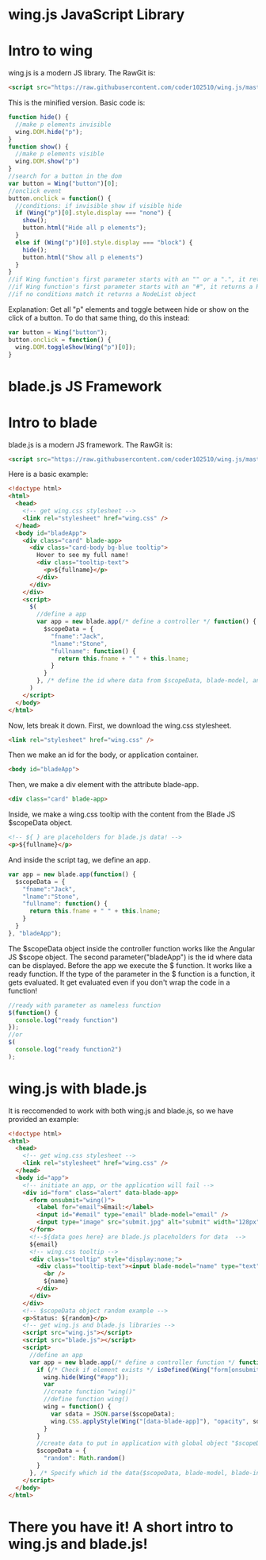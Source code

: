 # wing.js JavaScript Library
# Intro to wing
wing.js is a modern JS library.
The RawGit is: 
```html
<script src="https://raw.githubusercontent.com/coder102510/wing.js/master/wing.js"></script>
```
This is the minified version.
Basic code is: 
```javascript
function hide() {
  //make p elements invisible
  wing.DOM.hide("p");
}
function show() {
  //make p elements visible
  wing.DOM.show("p")
}
//search for a button in the dom
var button = Wing("button")[0];
//onclick event
button.onclick = function() {
  //conditions: if invisible show if visible hide
  if (Wing("p")[0].style.display === "none") { 
    show();
    button.html("Hide all p elements");
  }
  else if (Wing("p")[0].style.display === "block") { 
    hide();
    button.html("Show all p elements")
  }
}
//if Wing function's first parameter starts with an "" or a ".", it returns a HTMLCollection object
//if Wing function's first parameter starts with an "#", it returns a HTMLElement object
//if no conditions match it returns a NodeList object
```
Explanation: Get all "p" elements and toggle between hide or show on the click of a button. To do that same thing, do this instead:
```javascript
var button = Wing("button");
button.onclick = function() {
  wing.DOM.toggleShow(Wing("p")[0]);
}
```
# blade.js JS Framework
# Intro to blade
blade.js is a modern JS framework.
The RawGit is:
```html
<script src="https://raw.githubusercontent.com/coder102510/wing.js/master/blade.js"></script>
```
Here is a basic example:
```html
<!doctype html>
<html>
  <head>
    <!-- get wing.css stylesheet --> 
    <link rel="stylesheet" href="wing.css" />
  </head>
  <body id="bladeApp">
    <div class="card" blade-app>
      <div class="card-body bg-blue tooltip">
        Hover to see my full name!
        <div class="tooltip-text">
          <p>${fullname}</p>
        </div>
      </div>
    </div>
    <script>
      $(
        //define a app
        var app = new blade.app(/* define a controller */ function() {
          $scopeData = {
            "fname":"Jack",
            "lname":"Stone",
            "fullname": function() {
              return this.fname + " " + this.lname;
            }
          }
        }, /* define the id where data from $scopeData, blade-model, and blade-init can go */ "bladeApp");
      )
    </script>
  </body>
</html>
```
Now, lets break it down.
First, we download the wing.css stylesheet.
```html
<link rel="stylesheet" href="wing.css" />
```
Then we make an id for the body, or application container.
```html
<body id="bladeApp">
```
Then, we make a div element with the attribute blade-app.
```html
<div class="card" blade-app>
```
Inside, we make a wing.css tooltip with the content from the Blade JS $scopeData object.
```html
<!-- ${ } are placeholders for blade.js data! -->
<p>${fullname}</p>
```
And inside the script tag, we define an app.
```javascript
var app = new blade.app(function() {
  $scopeData = {
    "fname":"Jack",
    "lname":"Stone",
    "fullname": function() {
      return this.fname + " " + this.lname;
    }
  }
}, "bladeApp");
```
The $scopeData object inside the controller function works like the Angular JS $scope object. The second parameter("bladeApp") is the id where data can be displayed. Before the app we execute the $ function. It works like a ready function. If the type of the parameter in the $ function is a function, it gets evaluated. It get evaluated even if you don't wrap the code in a function!
```javascript
//ready with parameter as nameless function
$(function() {
  console.log("ready function")
});
//or 
$(
  console.log("ready function2")
);
```
# wing.js with blade.js
It is reccomended to work with both wing.js and blade.js, so we have provided an example:
```html
<!doctype html>
<html>
  <head>
    <!-- get wing.css stylesheet -->
    <link rel="stylesheet" href="wing.css" />
  </head>
  <body id="app">
    <!-- initiate an app, or the application will fail -->
    <div id="form" class="alert" data-blade-app>
      <form onsubmit="wing()">
        <label for="email">Email:</label>
        <input id="#email" type="email" blade-model="email" />
        <input type="image" src="submit.jpg" alt="submit" width="128px" height="128px" />
      </form>
      <!--${data goes here} are blade.js placeholders for data  -->
      ${email}
      <!-- wing.css tooltip -->
      <div class="tooltip" style="display:none;">
        <div class="tooltip-text"><input blade-model="name" type="text" />
          <br />
          ${name}
        </div>
      </div>
    </div>
    <!-- $scopeData object random example -->
    <p>Status: ${random}</p>
    <!-- get wing.js and blade.js libraries -->
    <script src="wing.js"></script>
    <script src="blade.js"></script>
    <script>
      //define an app
      var app = new blade.app(/* define a controller function */ function() {
        if (/* Check if element exists */ isDefined(Wing("form[onsubmit='wing()']"))) {
          wing.hide(Wing("#app"));
          var 
          //create function "wing()"
          //define function wing()
          wing = function() {
            var sdata = JSON.parse($scopeData);
            wing.CSS.applyStyle(Wing("[data-blade-app]"), "opacity", sdata.random) 
          }
        }
        //create data to put in application with global object "$scopeData"
        $scopeData = {
          "random": Math.random()
        }
      }, /* Specify which id the data($scopeData, blade-model, blade-init) can be displayed in */ "app");
    </script>
  </body>
</html>
```
# There you have it! A short intro to wing.js and blade.js!
